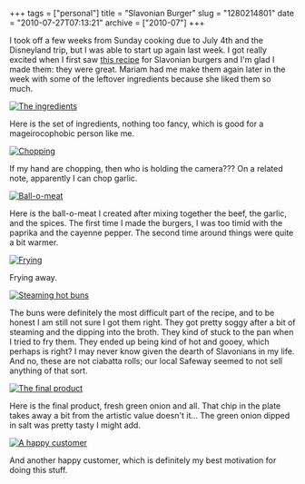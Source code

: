 +++
tags = ["personal"]
title = "Slavonian Burger"
slug = "1280214801"
date = "2010-07-27T07:13:21"
archive = ["2010-07"]
+++

I took off a few weeks from Sunday cooking due to July 4th and the
Disneyland trip, but I was able to start up again last week.  I got really
excited when I first saw [this recipe][1] for Slavonian burgers and I'm
glad I made them: they were great.  Mariam had me make them again later in
the week with some of the leftover ingredients because she liked them so
much.

[![The ingredients][2]][3]

Here is the set of ingredients, nothing too fancy, which is good for
a mageirocophobic person like me.

[![Chopping][4]][5]

If my hand are chopping, then who is holding the camera??? On a related
note, apparently I can chop garlic.

[![Ball-o-meat][6]][7]

Here is the ball-o-meat I created after mixing together the beef, the
garlic, and the spices.  The first time I made the burgers, I was too
timid with the paprika and the cayenne pepper.  The second time around
things were quite a bit warmer.

[![Frying][8]][9]

Frying away.

[![Steaming hot buns][10]][11]

The buns were definitely the most difficult part of the recipe, and to be
honest I am still not sure I got them right.  They got pretty soggy after
a bit of steaming and the dipping into the broth.  They kind of stuck to
the pan when I tried to fry them.  They ended up being kind of hot and
gooey, which perhaps is right? I may never know given the dearth of
Slavonians in my life. And no, these are not ciabatta rolls; our local
Safeway seemed to not sell anything of that sort.

[![The final product][12]][13]

Here is the final product, fresh green onion and all.  That chip in the
plate takes away a bit from the artistic value doesn't it...  The green
onion dipped in salt was pretty tasty I might add.

[![A happy customer][14]][15]

And another happy customer, which is definitely my best motivation for
doing this stuff.

[1]: http://saltandfat.com/post/750471291/slavonian-burger
[2]: http://farm5.static.flickr.com/4129/4833617334_b087725283.jpg
[3]: http://www.flickr.com/photos/rjbismark90/4833617334/
[4]: http://farm5.static.flickr.com/4084/4833007113_37ceacb407.jpg
[5]: http://www.flickr.com/photos/rjbismark90/4833007113/
[6]: http://farm5.static.flickr.com/4109/4833007241_ff5ba7cf40.jpg
[7]: http://www.flickr.com/photos/rjbismark90/4833007241/
[8]: http://farm5.static.flickr.com/4152/4833617856_7cc177eb5d.jpg
[9]: http://www.flickr.com/photos/rjbismark90/4833617856/
[10]: http://farm5.static.flickr.com/4144/4833007599_54356c4366.jpg
[11]: http://www.flickr.com/photos/rjbismark90/4833007599/
[12]: http://farm5.static.flickr.com/4124/4833618230_93460ffe30.jpg
[13]: http://www.flickr.com/photos/rjbismark90/4833618230/
[14]: http://farm5.static.flickr.com/4111/4833007863_e35ac823fe.jpg
[15]: http://www.flickr.com/photos/rjbismark90/4833007863/
